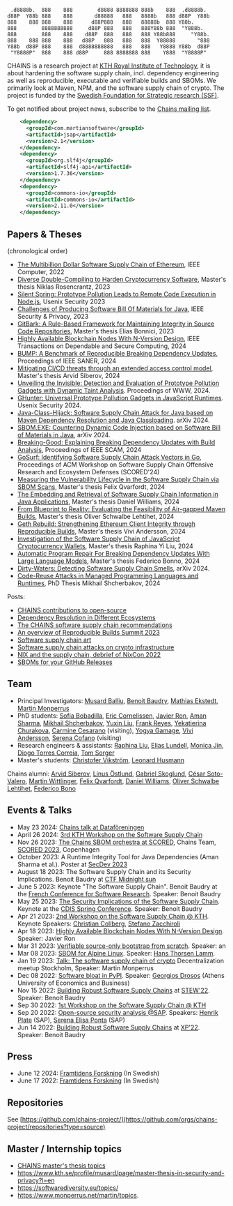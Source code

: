 ```
 .d8888b.  888    888        d8888 8888888 888b    888  .d8888b.  
d88P  Y88b 888    888       d88888   888   8888b   888 d88P  Y88b 
888    888 888    888      d88P888   888   88888b  888 Y88b.      
888        8888888888     d88P 888   888   888Y88b 888  "Y888b.   
888        888    888    d88P  888   888   888 Y88b888     "Y88b. 
888    888 888    888   d88P   888   888   888  Y88888       "888 
Y88b  d88P 888    888  d8888888888   888   888   Y8888 Y88b  d88P 
 "Y8888P"  888    888 d88P     888 8888888 888    Y888  "Y8888P"  
```

CHAINS is a research project at [KTH Royal Institute of Technology](https://kth.se), it is about hardening the software supply chain, incl. dependency engineering as well as reproducible, executable and verifiable builds and SBOMs. 
We primarily look at Maven, NPM, and the software supply chain of crypto.
The project is funded by the [Swedish Foundation for Strategic research (SSF)](https://strategiska.se/pressmeddelande/de-fick-bidragen-i-future-software-systems/).

To get notified about project news, subscribe to the [Chains mailing list](https://maillist.sys.kth.se/mailman/listinfo/eecs.kth.se_chains-info).

```xml
    <dependency>
      <groupId>com.martiansoftware</groupId>
      <artifactId>jsap</artifactId>
      <version>2.1</version>
    </dependency>
    <dependency>
      <groupId>org.slf4j</groupId>
      <artifactId>slf4j-api</artifactId>
      <version>1.7.36</version>
    </dependency>
    <dependency>
      <groupId>commons-io</groupId>
      <artifactId>commons-io</artifactId>
      <version>2.11.0</version>
    </dependency>
```    


## Papers & Theses

(chronological order)

- [The Multibillion Dollar Software Supply Chain of Ethereum](http://arxiv.org/pdf/2202.07029), IEEE Computer, 2022
- [Diverse Double-Compiling to Harden Cryptocurrency Software](http://urn.kb.se/resolve?urn=urn:nbn:se:kth:diva-323901), Master's thesis Niklas Rosencrantz, 2023
- [Silent Spring: Prototype Pollution Leads to Remote Code Execution in Node.js](https://arxiv.org/pdf/2207.11171), Usenix Security 2023
- [Challenges of Producing Software Bill Of Materials for Java](https://arxiv.org/abs/2303.11102), IEEE Security & Privacy, 2023
- [GitBark: A Rule-Based Framework for Maintaining Integrity in Source Code Repositories](https://urn.kb.se/resolve?urn=urn:nbn:se:kth:diva-340648), Master's thesis Elias Bonnici, 2023
- [Highly Available Blockchain Nodes With N-Version Design](https://arxiv.org/abs/2303.14438), IEEE Transactions on Dependable and Secure Computing, 2024
- [BUMP: A Benchmark of Reproducible Breaking Dependency Updates](http://arxiv.org/pdf/2401.09906), Proceedings of IEEE SANER, 2024
- [Mitigating CI/CD threats through an extended access control model](http://urn.kb.se/resolve?urn=urn:nbn:se:kth:diva-346918), Master's thesis Arvid Siberov, 2024
- [Unveiling the Invisible: Detection and Evaluation of Prototype Pollution Gadgets with Dynamic Taint Analysis](https://arxiv.org/abs/2311.03919). Proceedings of WWW, 2024.
- [GHunter: Universal Prototype Pollution Gadgets in JavaScript Runtimes](https://arxiv.org/abs/2407.10812). Usenix Security 2024.
- [Java-Class-Hijack: Software Supply Chain Attack for Java based on Maven Dependency Resolution and Java Classloading](https://arxiv.org/abs/2407.18760). arXiv 2024.
- [SBOM.EXE: Countering Dynamic Code Injection based on Software Bill of Materials in Java](https://arxiv.org/abs/2407.00246), arXiv  2024.
- [Breaking-Good: Explaining Breaking Dependency Updates with Build Analysis](https://arxiv.org/abs/2407.03880), Proceedings of IEEE SCAM, 2024
- [GoSurf: Identifying Software Supply Chain Attack Vectors in Go](http://arxiv.org/pdf/2407.04442), Proceedings of ACM Workshop on Software Supply Chain Offensive Research and Ecosystem Defenses (SCORED'24)
- [Measuring the Vulnerability Lifecycle in the Software Supply Chain via SBOM Scans](http://urn.kb.se/resolve?urn=urn:nbn:se:kth:diva-354504), Master's thesis Felix Qvarfordt, 2024
- [The Embedding and Retrieval of Software Supply Chain Information in Java Applications](http://urn.kb.se/resolve?urn=urn:nbn:se:kth:diva-354837), Master's thesis Daniel Williams, 2024
- [From Blueprint to Reality: Evaluating the Feasibility of Air-gapped Maven Builds](TBD), Master's thesis Oliver Schwalbe Lehtihet, 2024
- [Geth Rebuild: Strengthening Ethereum Client Integrity through Reproducible Builds](http://urn.kb.se/resolve?urn=urn:nbn:se:kth:diva-355285), Master's thesis Vivi Andersson, 2024
- [Investigation of the Software Supply Chain of JavaScript Cryptocurrency Wallets](TBD), Master's thesis Raphina Yi Liu, 2024
- [Automatic Program Repair For Breaking Dependency Updates With Large Language Models](http://urn.kb.se/resolve?urn=urn:nbn:se:kth:diva-354835), Master's thesis Federico Bonno, 2024
- [Dirty-Waters: Detecting Software Supply Chain Smells](https://arxiv.org/abs/2410.16049), arXiv 2024.
- [Code-Reuse Attacks in Managed Programming Languages and Runtimes](https://www.diva-portal.org/smash/get/diva2:1905323/SUMMARY01.pdf), PhD Thesis Mikhail Shcherbakov, 2024

Posts:
- [CHAINS contributions to open-source](chains-opensource.md)
- [Dependency Resolution in Different Ecosystems](dependency-resolution/index.md)
- [The CHAINS software supply chain recommendations](recommendations-chains.md)
- [An overview of Reproducible Builds Summit 2023](reproducible-builds-2023/index.md)
- [Software supply chain art](software-supply-chain-art.md)
- [Software supply chain attacks on crypto infrastructure](software-supply-chain-attacks-crypto.md)
- [NIX and the supply chain, debrief of NixCon 2022](nixcon-2022.md)
- [SBOMs for your GitHub Releases](sbom-github.md)

## Team

* Principal Investigators: [Musard Balliu](https://people.kth.se/~musard/), [Benoit Baudry](https://softwarediversity.eu/), [Mathias Ekstedt](https://www.kth.se/profile/mekstedt/), [Martin Monperrus](https://www.monperrus.net/martin/)
* PhD students: [Sofia Bobadilla](https://www.kth.se/profile/sofbob?l=en), [Eric Cornelissen](https://ericcornelissen.dev/), [Javier Ron](https://www.kth.se/profile/javierro), [Aman Sharma](https://algomaster99.github.io/), [Mikhail Shcherbakov](https://www.kth.se/profile/mshc), [Yuxin Liu](https://www.kth.se/profile/yuxinli), [Frank Reyes](https://www.kth.se/profile/frankrg/?l=en), [Yekatierina Churakova](https://www.kth.se/profile/yekchu?l=en), [Carmine Cesarano](https://carminecesarano.github.io/) (visiting), [Yogya Gamage](https://scholar.google.se/citations?user=m_67-NAAAAAJ), [Vivi Andersson](TODO), [Serena Cofano](https://scholar.google.com/citations?user=Udd1jsMAAAAJ&hl=en) (visiting)
* Research engineers & assistants: [Raphina Liu](https://scholar.google.se/citations?user=h1uxQNcAAAAJ), [Elias Lundell](https://www.eliaslundell.se/), [Monica Jin](https://www.kth.se/profile/mjin/), [Diogo Torres Correia](https://www.kth.se/profile/diogotc), [Tom Sorger](https://tomsorger.com/)
* Master's students: [Christofer Vikström](TODO), [Leonard Husmann](TBD)

Chains alumni: [Arvid Siberov](https://siberov.se), [Linus Östlund](https://www.kth.se/profile/linusost/), [Gabriel Skoglund](https://www.kth.se/profile/gabsko), [César Soto-Valero](https://www.cesarsotovalero.net/), [Martin Wittlinger](https://github.com/MartinWitt/), [Felix Qvarfordt](https://www.linkedin.com/in/felix-qvarfordt-4b1196a3/), [Daniel Williams](https://www.linkedin.com/in/d-willi/), [Oliver Schwalbe Lehtihet](https://www.linkedin.com/in/oliver-schwalbe-lehtihet/), [Federico Bono](https://www.linkedin.com/in/federico-bono/)


## Events & Talks
- May 23 2024: [Chains talk at Dataföreningen](https://dfs.se/pa_gang/prata-eu-cyber-resilience-act-med-oss-16-2/)
- April 26 2024: [3rd KTH Workshop on the Software Supply Chain](software-supply-chain-workshop-3.md)
- Nov 26 2023: [The Chains SBOM orchestra at SCORED](https://github.com/chains-project/sbom-orchestra/), Chains Team, [SCORED 2023](https://scored.dev), Copenhagen
- October 2023: A Runtime Integrity Tool for Java Dependencies (Aman Sharma et al.). Poster at [SecDev 2023](https://secdev.ieee.org/2023/accepted-posters/)
- August 18 2023: The Software Supply Chain and its Security Implications. Benoit Baudry at [CTF Midnight sun](https://conf.midnightsunctf.com/speakers/benoit-bauldry)
- June 5 2023: Keynote "The Software Supply Chain". Benoit Baudry at the [French Conference for Software Research](https://gdrgpl2023.sciencesconf.org/resource/page/id/4). Speaker: Benoit Baudry
- May 25 2023: [The Security Implications of the Software Supply Chain](https://youtu.be/EsUGeWnGZfg). Keynote at the [CDIS Spring Conference](https://www.kth.se/cdis/events/conferences). Speaker: Benoit Baudry
- Apr 21 2023: [2nd Workshop on the Software Supply Chain @ KTH](https://chains.proj.kth.se/software-supply-chain-workshop-2). Keynote Speakers: [Christian Collberg](http://collberg.cs.arizona.edu/), [Stefano Zacchiroli](https://upsilon.cc/~zack/)
- Apr 18 2023: [Highly Available Blockchain Nodes With N-Version Design](https://www.meetup.com/kth-software-research-meetup/events/292824632/). Speaker: Javier Ron
- Mar 31 2023: [Verifiable source-only bootstrap from scratch](TBA). Speaker: an
- Mar 08 2023: [SBOM for Alpine Linux](https://www.meetup.com/fr-FR/kth-software-research-meetup/events/291758976/). Speaker: [Hans Thorsen Lamm](https://www.linkedin.com/in/hans-thorsen-b76411244/?originalSubdomain=se).
- Jan 19 2023: [Talk: The software supply chain of crypto](https://www.meetup.com/decentralized-camp/events/290035869/) Decentralization meetup Stockholm, Speaker: Martin Monperrus
- Dec 08 2022: [Software bloat in PyPI](https://www.meetup.com/kth-software-research-meetup/events/288920697/). Speaker: [Georgios Drosos](https://www.linkedin.com/in/georgios-petros-drosos-498063173/) (Athens University of Economics and Business)
- Nov 15 2022: [Building Robust Software Supply Chains](https://docs.google.com/presentation/d/1CvrbdWn4qndZE1x6-VManWwL5mZXdJGZ-N0n6PPOXvU/edit#slide=id.g18d8483ced4_2_54) at [STEW'22](https://www.swedsoft.se/2022/08/29/program-biljettslapp-stew-2022/). Speaker: Benoit Baudry
- Sep 30 2022: [1st Workshop on the Software Supply Chain @ KTH](https://chains.proj.kth.se/software-suppply-chain-workshop-1)
- Sep 20 2022: [Open-source security analysis @SAP](https://www.meetup.com/fr-FR/kth-software-research-meetup/events/288225155/). Speakers: [Henrik Plate](https://www.linkedin.com/in/henrikplate/) (SAP), [Serena Elisa Ponta](https://scholar.google.it/citations?user=DFVwF6sAAAAJ&hl=en) (SAP)
- Jun 14 2022: [Building Robust Software Supply Chains](https://www.dropbox.com/s/lkf6v6k3fngpke2/software-supply-chain-baudry-xp2022.pdf?dl=0) at [XP'22](https://www.agilealliance.org/xp2022/). Speaker: Benoit Baudry

## Press

- June 12 2024: [Framtidens Forskning](https://framtidensforskning.se/2024/06/12/bygger-mer-robusta-programvarukedjor/) (In Swedish)
- June 17 2022: [Framtidens Forskning](https://framtidensforskning.se/2022/06/17/forsorjningskedjan-for-programvaror-avgorande-for-sakerheten/) (In Swedish)

## Repositories

See [https://github.com/chains-project/](https://github.com/orgs/chains-project/repositories?type=source)

## Master / Internship topics

* [CHAINS master's thesis topics](master-thesis.md)
* <https://www.kth.se/profile/musard/page/master-thesis-in-security-and-privacy?l=en>
* <https://softwarediversity.eu/topics/>
* <https://www.monperrus.net/martin/topics>.

